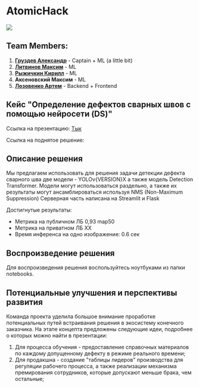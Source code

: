 # AtomicHack
![](https://github.com/gruzdev-as/AtomicHack/assets/95618433/7ee5bba3-ef52-4263-8b8a-84e337529ebe)

## Team Members:

1) [**Груздев Александр**](https://github.com/gruzdev-as) - Captain + ML (a little bit)
2) [**Литвинов Максим**](https://github.com/maksimlitvinov39kg) - ML
3) [**Рыжичкин Кирилл**](https://github.com/l1ghtsource) - ML
4) **Аксеновский Максим** - ML
5) [**Лозовенко Артем**](https://github.com/7aaassss) - Backend + Frontend

## Кейс "Определение дефектов сварных швов с помощью нейросети (DS)"

Ссылка на презентацию: [Тык](https://www.figma.com/design/jDp04wQ6hO3JvYr6Le8CqO/MISIS-%2B-SBER-AI-%2B-GPB-TEAM?node-id=10401-1109&t=Kh5W5AN8Ng87az8Q-1) 

Ссылка на поднятое решение:

## Описание решения 

Мы предлагаем использовать для решения задачи детекции дефекта сварного шва две модели - YOLOv{VERSION}X а также модель Detection Transformer. 
Модели могут использоваться раздельно, а также их результаты могут ансамблироваться используя NMS (Non-Maximum Suppression) 
Серверная часть написана на Streamlit и Flask

Достигнутые результаты: 
- Метрика на публичном ЛБ 0,93 map50
- Метрика на приватном ЛБ ХХ
- Время инференса на одно изображение: 0.6 сек

## Воспроизведение решения 

Для воспроизведения решения воспользуйтесь ноутбуками из папки notebooks. 

## Потенциальные улучшения и перспективы развития 

Команда проекта уделила большое внимание проработке потенциальных путей встраивания решения в экосистему конечного заказчика. На этапе концепта предложены следующие идеи, подробнее о которых можно найти в презентации: 
1) Для процесса обучения - предоставление справочных материалов по каждому допущенному дефекту в режиме реального времени;
2) Для продакшна - создание "таблицы лидеров" производства для регуляции рабочего процесса, а также реализации механизма премирования сотрудников, которые допускают меньше брака, чем остальные;
